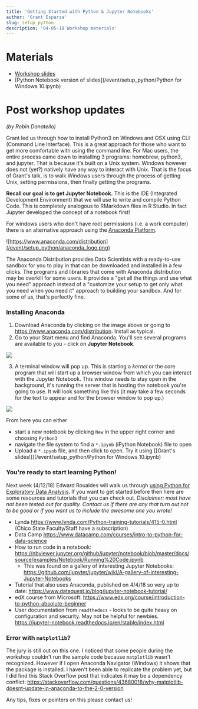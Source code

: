 ```yaml
---
title: 'Getting Started with Python & Jupyter Notebooks'
author: 'Grant Esparza'
slug: setup_python
description: '04-05-18 Workshop materials'
---
```



# Materials

* [Workshop slides](/event/setup_python/python_presentation.pdf)
* [Python Notebook version of slides](/event/setup_python/Python for Windows 10.ipynb)

# Post workshop updates 
_(by Robin Donatello)_

Grant led us through how to install Python3 on Windows and OSX using CLI (Command Line Interface). This is a great approach for those who want to get more comfortable with using the command line. For Mac users, the entire process came down to installing 3 programs: homebrew, python3, and jupyter. That is because it's built on a Unix system. Windows however does not (yet?) natively have any way to interact with Unix. That is the focus of Grant's talk, is to walk Windows users through the process of getting Unix, setting permissions, then finally getting the programs. 

**Recall our goal is to get Jupyter Notebook.** This is the IDE (Integrated Development Environment) that we will use to write and compile Python Code. This is completely analogous to RMarkdown files in R Studio. In fact Jupyter developed the concept of a notebook first!

For windows users who don't have root permissions (i.e. a work computer) there is an alternative approach using the [Anaconda Platform](www.anaconda.com/what-is-anaconda/). 

![https://www.anaconda.com/distribution](/event/setup_python/anaconda_logo.png)

The Anaconda Distribution provides Data Scientists with a ready-to-use sandbox for you to play in that can be downloaded and installed in a few clicks. The programs and libraries that come with Anaconda distribution may be overkill for some users. It provides a "get all the things and use what you need" approach instead of a "customize your setup to get only what you need when you need it" approach to building your sandbox. And for some of us, that's perfectly fine. 

### Installing Anaconda

1. Download Anaconda by clicking on the image above or going to https://www.anaconda.com/distribution. Install as typical. 
2. Go to your Start menu and find Anaconda. You'll see several programs are available to you - click on **Jupyter Notebook**. 

![](/event/setup_python/start_menu.png)

3. A terminal window will pop up. This is starting a _kernel_ or the core program that will start up a browser window from which you can interact with the Jupyter Notebook. This window needs to stay open in the background, it's running the server that is hosting the notebook you're going to use. It will look something like this (it may take a few seconds for the text to appear and for the browser window to pop up.)

![](/event/setup_python/kernel.png)


From here you can either 

* start a new notebook by clicking `New` in the upper right corner and choosing `Python3`
* navigate the file system to find a `*.ipynb` (iPython Notebook) file to open
* Upload a `*.ipynb` file, and then click to open. Try it using [[Grant's slides!]](/event/setup_python/Python for Windows 10.ipynb)


### You're ready to start learning Python!

Next week (4/12/18) Edward Roualdes will walk us through [using Python for Exploratory Data Analysis](https://csudsi.netlify.com/2018/04/05/2018-04-06-intro-python/). If you want to get started before then here are some resources and tutorials that you can check out. _Disclaimer: most have not been tested out for quality. Contact us if there are any that turn out not to be good or if you want us to include the awesome one you wrote!_

* Lynda https://www.lynda.com/Python-training-tutorials/415-0.html (Chico State Faculty/Staff have a subscription)
* Data Camp https://www.datacamp.com/courses/intro-to-python-for-data-science 
* How to run code in a notebook: https://nbviewer.jupyter.org/github/jupyter/notebook/blob/master/docs/source/examples/Notebook/Running%20Code.ipynb
    - This was found on a gallery of interesting Jupyter Notebooks: https://github.com/jupyter/jupyter/wiki/A-gallery-of-interesting-Jupyter-Notebooks 
* Tutorial that also uses Anaconda, published on 4/4/18 so very up to date: https://www.dataquest.io/blog/jupyter-notebook-tutorial/ 
* edX course from Microsoft: https://www.edx.org/course/introduction-to-python-absolute-beginner 
* User documentation from `readthedocs` - looks to be quite heavy on configuration and security. May not be helpful for newbies.  https://jupyter-notebook.readthedocs.io/en/stable/index.html 

### Error with `matplotlib`? 
The jury is still out on this one. I  noticed that some people during the workshop couldn't run the sample code because `matplotlib` wasn't recognized. However if I open Anaconda Navigator (Windows) it shows that the package is installed. I haven't been able to replicate the problem yet, but I did find this Stack Overflow post that indicates it may be a dependency conflict: https://stackoverflow.com/questions/43680018/why-matplotlib-doesnt-update-in-anaconda-to-the-2-0-version

Any tips, fixes or pointers on this please contact us!



